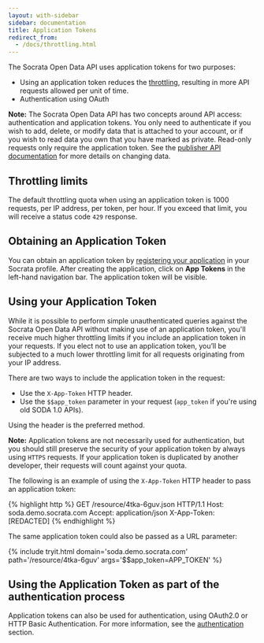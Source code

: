 ```yaml
---
layout: with-sidebar
sidebar: documentation
title: Application Tokens
redirect_from:
  - /docs/throttling.html
---
```


The Socrata Open Data API uses application tokens for two purposes:

- Using an application token reduces the [throttling](/docs/throttling.html), resulting in more API requests allowed per unit of time.
- Authentication using OAuth

<div class="alert alert-info"><strong>Note:</strong> The Socrata Open Data API has two concepts around API access: authentication and application tokens. You only need to authenticate if you wish to add, delete, or modify data that is attached to your account, or if you wish to read data you own that you have marked as private. Read-only requests only require the application token. See the <a href="/publishers/getting-started.html">publisher API documentation</a> for more details on changing data.</div>

## Throttling limits

The default throttling quota when using an application token is 1000 requests, per IP address, per token, per hour. If you exceed that limit, you will receive a status code `429` response.

## Obtaining an Application Token

You can obtain an application token by [registering your application](/register) in your Socrata profile. After creating the application, click on **App Tokens** in the left-hand navigation bar. The application token will be visible.

## Using your Application Token

While it is possible to perform simple unauthenticated queries against the Socrata Open Data API without making use of an application token, you'll receive much higher throttling limits if you include an application token in your requests. If you elect not to use an application token, you’ll be subjected to a much lower throttling limit for all requests originating from your IP address.  

There are two ways to include the application token in the request:
- Use the `X-App-Token` HTTP header.
- Use the `$$app_token` parameter in your request (`app_token` if you're using old SODA 1.0 APIs).

Using the header is the preferred method.

<div class="alert alert-info"><strong>Note:</strong> Application tokens are not necessarily used for authentication, but you should still preserve the security of your application token by always using <code>HTTPS</code> requests. If your application token is duplicated by another developer, their requests will count against your quota.</div>

The following is an example of using the `X-App-Token` HTTP header to pass an application token:

{% highlight http %}
GET /resource/4tka-6guv.json HTTP/1.1
Host: soda.demo.socrata.com
Accept: application/json
X-App-Token: [REDACTED]
{% endhighlight %}

The same application token could also be passed as a URL parameter:

{% include tryit.html domain='soda.demo.socrata.com' path='/resource/4tka-6guv' args='$$app_token=APP_TOKEN' %}

## Using the Application Token as part of the authentication process

Application tokens can also be used for authentication, using OAuth2.0 or HTTP Basic Authentication. For more information, see the [authentication](/docs/authentication.html) section.


